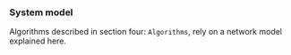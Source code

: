 ### System model

Algorithms described in section four: `Algorithms`, rely on a network model explained here.


<!--stackedit_data:
eyJoaXN0b3J5IjpbNDcyMTA0OTkzLC0xMTA3Mzc4NjAwLDQ3MD
g3NjYzLC0xMjM4MDk1Mzk2LDk2MDEwNDM4OF19
-->